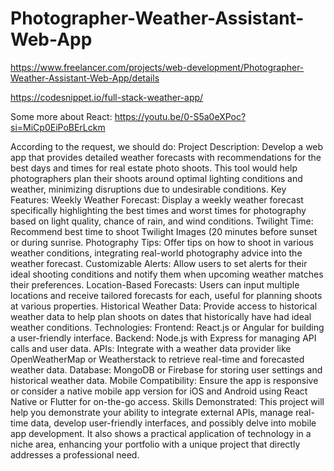 # Photographer-Weather-Assistant-Web-App

https://www.freelancer.com/projects/web-development/Photographer-Weather-Assistant-Web-App/details

https://codesnippet.io/full-stack-weather-app/

Some more about React:
https://youtu.be/0-S5a0eXPoc?si=MiCp0EiPoBErLckm

According to the request, we should do:
Project Description:
Develop a web app that provides detailed weather forecasts with recommendations for the best days and times for real estate photo shoots. This tool would help photographers plan their shoots around optimal lighting conditions and weather, minimizing disruptions due to undesirable conditions.
Key Features:
Weekly Weather Forecast: Display a weekly weather forecast specifically highlighting the best times and worst times for photography based on light quality, chance of rain, and wind conditions.
Twilight Time: Recommend best time to shoot Twilight Images (20 minutes before sunset or during sunrise.
Photography Tips: Offer tips on how to shoot in various weather conditions, integrating real-world photography advice into the weather forecast.
Customizable Alerts: Allow users to set alerts for their ideal shooting conditions and notify them when upcoming weather matches their preferences.
Location-Based Forecasts: Users can input multiple locations and receive tailored forecasts for each, useful for planning shoots at various properties.
Historical Weather Data: Provide access to historical weather data to help plan shoots on dates that historically have had ideal weather conditions.
Technologies:
Frontend: React.js or Angular for building a user-friendly interface.
Backend: Node.js with Express for managing API calls and user data.
APIs: Integrate with a weather data provider like OpenWeatherMap or Weatherstack to retrieve real-time and forecasted weather data.
Database: MongoDB or Firebase for storing user settings and historical weather data.
Mobile Compatibility: Ensure the app is responsive or consider a native mobile app version for iOS and Android using React Native or Flutter for on-the-go access.
Skills Demonstrated:
This project will help you demonstrate your ability to integrate external APIs, manage real-time data, develop user-friendly interfaces, and possibly delve into mobile app development. It also shows a practical application of technology in a niche area, enhancing your portfolio with a unique project that directly addresses a professional need.
